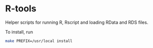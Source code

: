 R-tools
=======

Helper scripts for running R, Rscript and loading RData and RDS files.

To install, run

```bash
make PREFIX=/usr/local install
```
